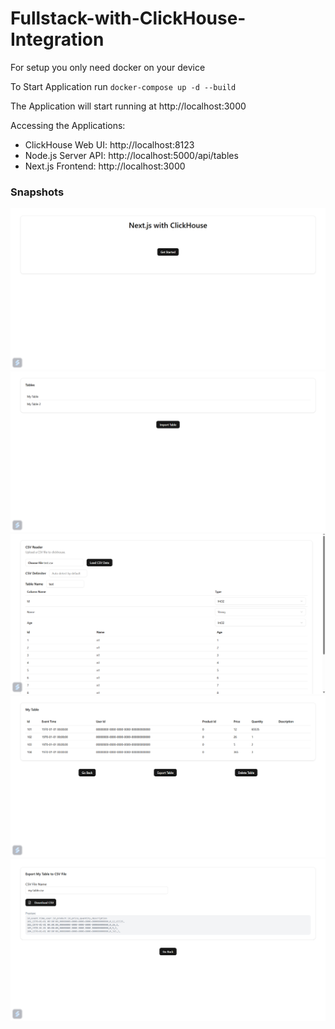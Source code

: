 # Fullstack-with-ClickHouse-Integration

For setup you only need docker on your device

To Start Application run `docker-compose up -d --build`

The Application will start running at http://localhost:3000

Accessing the Applications:

- ClickHouse Web UI: http://localhost:8123
- Node.js Server API: http://localhost:5000/api/tables
- Next.js Frontend: http://localhost:3000

### Snapshots

<img src="./assets/1.png"/>
<img src="./assets/2.png"/>
<img src="./assets/3.png"/>
<img src="./assets/4.png"/>
<img src="./assets/5.png"/>
